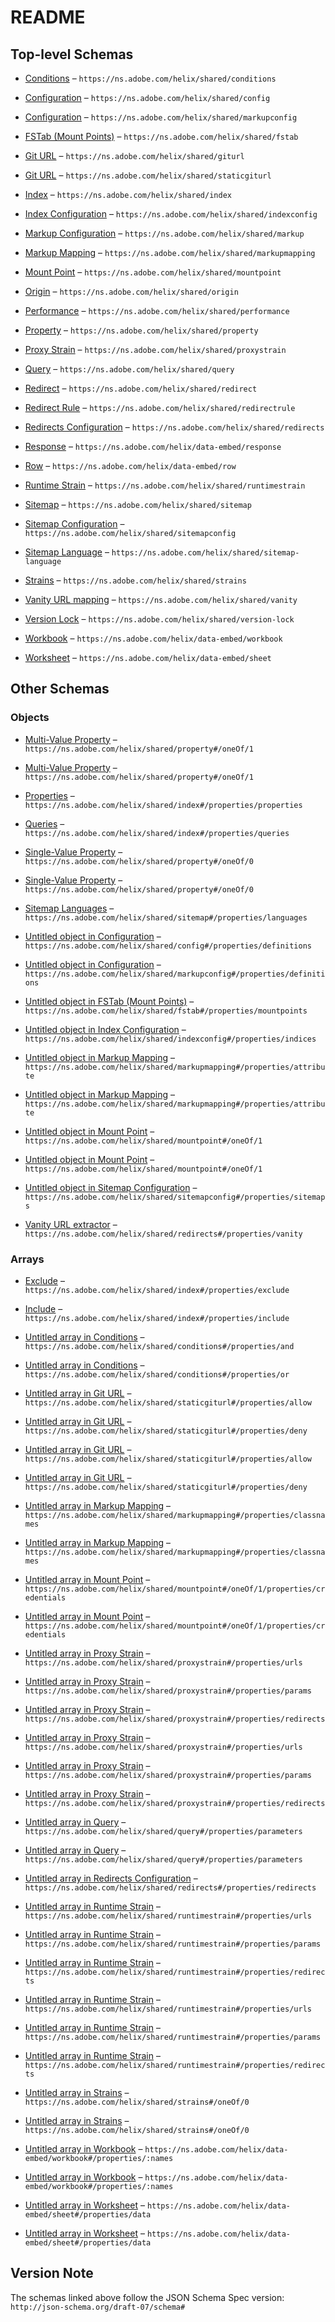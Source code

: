 # README

## Top-level Schemas

*   [Conditions](./conditions.md "A condition expression") – `https://ns.adobe.com/helix/shared/conditions`

*   [Configuration](./config.md "The Strains configuration for a Project Helix website") – `https://ns.adobe.com/helix/shared/config`

*   [Configuration](./markupconfig.md "A Markup Configuration File for Project Helix") – `https://ns.adobe.com/helix/shared/markupconfig`

*   [FSTab (Mount Points)](./fstab.md "Defines a mapping between mount points and source URLs") – `https://ns.adobe.com/helix/shared/fstab`

*   [Git URL](./giturl.md "Representation of the fragments of a Git URL") – `https://ns.adobe.com/helix/shared/giturl`

*   [Git URL](./staticgiturl.md "Representation of the fragments of a Git URL") – `https://ns.adobe.com/helix/shared/staticgiturl`

*   [Index](./index.md) – `https://ns.adobe.com/helix/shared/index`

*   [Index Configuration](./indexconfig.md) – `https://ns.adobe.com/helix/shared/indexconfig`

*   [Markup Configuration](./markup.md "A container for markup mappings") – `https://ns.adobe.com/helix/shared/markup`

*   [Markup Mapping](./markupmapping.md "A markup mapping defines how Helix should generate markup for certain Markdown or DOM patterns") – `https://ns.adobe.com/helix/shared/markupmapping`

*   [Mount Point](./mountpoint.md "Defines the target URL where content should be retrieved from") – `https://ns.adobe.com/helix/shared/mountpoint`

*   [Origin](./origin.md "Representation of a origin host for a proxy strain") – `https://ns.adobe.com/helix/shared/origin`

*   [Performance](./performance.md "Performance testing details") – `https://ns.adobe.com/helix/shared/performance`

*   [Property](./property.md "Each property in the search index is made up of two parts:a select expression that selects nodes in the DOM or MDAST of the document to be indexeda value or values expression that specifies how to extract values from the selected nodes") – `https://ns.adobe.com/helix/shared/property`

*   [Proxy Strain](./proxystrain.md "A proxy strain is a strain that serves content from another web server, acting as a pure proxy") – `https://ns.adobe.com/helix/shared/proxystrain`

*   [Query](./query.md "A named query that can be run against an index") – `https://ns.adobe.com/helix/shared/query`

*   [Redirect](./redirect.md "A redirect specification take take the form of either a URL of a spreadsheet with rewrite rules or a rewrite rule as from, to pairs") – `https://ns.adobe.com/helix/shared/redirect`

*   [Redirect Rule](./redirectrule.md "A strain is a combination of code and content that enables the creation of a digital experience") – `https://ns.adobe.com/helix/shared/redirectrule`

*   [Redirects Configuration](./redirects.md "This configuration file enables the creation of programmatic redirects, rewrites, and vanity URLs") – `https://ns.adobe.com/helix/shared/redirects`

*   [Response](./data-embed-response.md "The Helix Data Embed Response format") – `https://ns.adobe.com/helix/data-embed/response`

*   [Row](./row.md "A JSON representation of an Excel or Google Sheets data row") – `https://ns.adobe.com/helix/data-embed/row`

*   [Runtime Strain](./runtimestrain.md "A runtime strain is a combination of code and content that enables the creation of a digital experience") – `https://ns.adobe.com/helix/shared/runtimestrain`

*   [Sitemap](./sitemap.md "The sitemap configuration for a Project Helix website") – `https://ns.adobe.com/helix/shared/sitemap`

*   [Sitemap Configuration](./sitemapconfig.md) – `https://ns.adobe.com/helix/shared/sitemapconfig`

*   [Sitemap Language](./sitemap-language.md "The sitemap language configuration for a sitemap") – `https://ns.adobe.com/helix/shared/sitemap-language`

*   [Strains](./strains.md) – `https://ns.adobe.com/helix/shared/strains`

*   [Vanity URL mapping](./vanity.md) – `https://ns.adobe.com/helix/shared/vanity`

*   [Version Lock](./version-lock.md "The version-lock property allows pinning of specific services to a particular version number") – `https://ns.adobe.com/helix/shared/version-lock`

*   [Workbook](./workbook.md "A JSON representation of an Excel or Google Sheets workbook containing multiple sheets") – `https://ns.adobe.com/helix/data-embed/workbook`

*   [Worksheet](./sheet.md "A JSON representation of an Excel or Google Sheets worksheet containing rows and columns") – `https://ns.adobe.com/helix/data-embed/sheet`

## Other Schemas

### Objects

*   [Multi-Value Property](./property-oneof-multi-value-property.md "The property in an index") – `https://ns.adobe.com/helix/shared/property#/oneOf/1`

*   [Multi-Value Property](./property-oneof-multi-value-property.md "The property in an index") – `https://ns.adobe.com/helix/shared/property#/oneOf/1`

*   [Properties](./index-properties-properties.md "The properties to add to the index") – `https://ns.adobe.com/helix/shared/index#/properties/properties`

*   [Queries](./index-properties-queries.md "Named queries that can be executed against this index") – `https://ns.adobe.com/helix/shared/index#/properties/queries`

*   [Single-Value Property](./property-oneof-single-value-property.md "The property in an index") – `https://ns.adobe.com/helix/shared/property#/oneOf/0`

*   [Single-Value Property](./property-oneof-single-value-property.md "The property in an index") – `https://ns.adobe.com/helix/shared/property#/oneOf/0`

*   [Sitemap Languages](./sitemap-properties-sitemap-languages.md "The languages to add to the sitemap") – `https://ns.adobe.com/helix/shared/sitemap#/properties/languages`

*   [Untitled object in Configuration](./config-properties-definitions.md "A container for referencable objects that can be re-used elsewhere in the configuration") – `https://ns.adobe.com/helix/shared/config#/properties/definitions`

*   [Untitled object in Configuration](./markupconfig-properties-definitions.md "A container for referencable objects that can be re-used elsewhere in the configuration") – `https://ns.adobe.com/helix/shared/markupconfig#/properties/definitions`

*   [Untitled object in FSTab (Mount Points)](./fstab-properties-mountpoints.md) – `https://ns.adobe.com/helix/shared/fstab#/properties/mountpoints`

*   [Untitled object in Index Configuration](./indexconfig-properties-indices.md) – `https://ns.adobe.com/helix/shared/indexconfig#/properties/indices`

*   [Untitled object in Markup Mapping](./markupmapping-properties-attribute.md "create new attributes for each key value pair below this property") – `https://ns.adobe.com/helix/shared/markupmapping#/properties/attribute`

*   [Untitled object in Markup Mapping](./markupmapping-properties-attribute.md "create new attributes for each key value pair below this property") – `https://ns.adobe.com/helix/shared/markupmapping#/properties/attribute`

*   [Untitled object in Mount Point](./mountpoint-oneof-1.md) – `https://ns.adobe.com/helix/shared/mountpoint#/oneOf/1`

*   [Untitled object in Mount Point](./mountpoint-oneof-1.md) – `https://ns.adobe.com/helix/shared/mountpoint#/oneOf/1`

*   [Untitled object in Sitemap Configuration](./sitemapconfig-properties-sitemaps.md) – `https://ns.adobe.com/helix/shared/sitemapconfig#/properties/sitemaps`

*   [Vanity URL extractor](./redirects-properties-vanity-url-extractor.md "Configure one or multiple vanity URL extractors, each extractor is a property of this object") – `https://ns.adobe.com/helix/shared/redirects#/properties/vanity`

### Arrays

*   [Exclude](./index-properties-exclude.md "Glob patterns for paths where this index must not be used") – `https://ns.adobe.com/helix/shared/index#/properties/exclude`

*   [Include](./index-properties-include.md "Glob patterns for paths where this index is used") – `https://ns.adobe.com/helix/shared/index#/properties/include`

*   [Untitled array in Conditions](./conditions-properties-and.md "All conditions in this list must be met") – `https://ns.adobe.com/helix/shared/conditions#/properties/and`

*   [Untitled array in Conditions](./conditions-properties-or.md "Any conditions in this list must be met") – `https://ns.adobe.com/helix/shared/conditions#/properties/or`

*   [Untitled array in Git URL](./staticgiturl-properties-allow.md "List of white listed paths") – `https://ns.adobe.com/helix/shared/staticgiturl#/properties/allow`

*   [Untitled array in Git URL](./staticgiturl-properties-deny.md "List of white listed paths") – `https://ns.adobe.com/helix/shared/staticgiturl#/properties/deny`

*   [Untitled array in Git URL](./staticgiturl-properties-allow.md "List of white listed paths") – `https://ns.adobe.com/helix/shared/staticgiturl#/properties/allow`

*   [Untitled array in Git URL](./staticgiturl-properties-deny.md "List of white listed paths") – `https://ns.adobe.com/helix/shared/staticgiturl#/properties/deny`

*   [Untitled array in Markup Mapping](./markupmapping-properties-classnames.md "Add the following class names to the class attribute of the generated HTML") – `https://ns.adobe.com/helix/shared/markupmapping#/properties/classnames`

*   [Untitled array in Markup Mapping](./markupmapping-properties-classnames.md "Add the following class names to the class attribute of the generated HTML") – `https://ns.adobe.com/helix/shared/markupmapping#/properties/classnames`

*   [Untitled array in Mount Point](./mountpoint-oneof-1-properties-credentials.md "encrypted credentials") – `https://ns.adobe.com/helix/shared/mountpoint#/oneOf/1/properties/credentials`

*   [Untitled array in Mount Point](./mountpoint-oneof-1-properties-credentials.md "encrypted credentials") – `https://ns.adobe.com/helix/shared/mountpoint#/oneOf/1/properties/credentials`

*   [Untitled array in Proxy Strain](./proxystrain-properties-urls.md "List of known URLs for testing this strain") – `https://ns.adobe.com/helix/shared/proxystrain#/properties/urls`

*   [Untitled array in Proxy Strain](./proxystrain-properties-params.md "A list (using globbing language) of accepted URL parameters") – `https://ns.adobe.com/helix/shared/proxystrain#/properties/params`

*   [Untitled array in Proxy Strain](./proxystrain-properties-redirects.md "The redirect rules that should be applied to this strain") – `https://ns.adobe.com/helix/shared/proxystrain#/properties/redirects`

*   [Untitled array in Proxy Strain](./proxystrain-properties-urls.md "List of known URLs for testing this strain") – `https://ns.adobe.com/helix/shared/proxystrain#/properties/urls`

*   [Untitled array in Proxy Strain](./proxystrain-properties-params.md "A list (using globbing language) of accepted URL parameters") – `https://ns.adobe.com/helix/shared/proxystrain#/properties/params`

*   [Untitled array in Proxy Strain](./proxystrain-properties-redirects.md "The redirect rules that should be applied to this strain") – `https://ns.adobe.com/helix/shared/proxystrain#/properties/redirects`

*   [Untitled array in Query](./query-properties-parameters.md "Which URL parameters to accept in the query when served on the web") – `https://ns.adobe.com/helix/shared/query#/properties/parameters`

*   [Untitled array in Query](./query-properties-parameters.md "Which URL parameters to accept in the query when served on the web") – `https://ns.adobe.com/helix/shared/query#/properties/parameters`

*   [Untitled array in Redirects Configuration](./redirects-properties-redirects.md) – `https://ns.adobe.com/helix/shared/redirects#/properties/redirects`

*   [Untitled array in Runtime Strain](./runtimestrain-properties-urls.md "List of known URLs for testing this strain") – `https://ns.adobe.com/helix/shared/runtimestrain#/properties/urls`

*   [Untitled array in Runtime Strain](./runtimestrain-properties-params.md "A list (using globbing language) of accepted URL parameters") – `https://ns.adobe.com/helix/shared/runtimestrain#/properties/params`

*   [Untitled array in Runtime Strain](./runtimestrain-properties-redirects.md "The redirect rules that should be applied to this strain") – `https://ns.adobe.com/helix/shared/runtimestrain#/properties/redirects`

*   [Untitled array in Runtime Strain](./runtimestrain-properties-urls.md "List of known URLs for testing this strain") – `https://ns.adobe.com/helix/shared/runtimestrain#/properties/urls`

*   [Untitled array in Runtime Strain](./runtimestrain-properties-params.md "A list (using globbing language) of accepted URL parameters") – `https://ns.adobe.com/helix/shared/runtimestrain#/properties/params`

*   [Untitled array in Runtime Strain](./runtimestrain-properties-redirects.md "The redirect rules that should be applied to this strain") – `https://ns.adobe.com/helix/shared/runtimestrain#/properties/redirects`

*   [Untitled array in Strains](./strains-oneof-0.md "A list of strains") – `https://ns.adobe.com/helix/shared/strains#/oneOf/0`

*   [Untitled array in Strains](./strains-oneof-0.md "A list of strains") – `https://ns.adobe.com/helix/shared/strains#/oneOf/0`

*   [Untitled array in Workbook](./workbook-properties-names.md "The list of sheet names that exist in the workbook response") – `https://ns.adobe.com/helix/data-embed/workbook#/properties/:names`

*   [Untitled array in Workbook](./workbook-properties-names.md "The list of sheet names that exist in the workbook response") – `https://ns.adobe.com/helix/data-embed/workbook#/properties/:names`

*   [Untitled array in Worksheet](./sheet-properties-data.md "The data rows that are part of the result set") – `https://ns.adobe.com/helix/data-embed/sheet#/properties/data`

*   [Untitled array in Worksheet](./sheet-properties-data.md "The data rows that are part of the result set") – `https://ns.adobe.com/helix/data-embed/sheet#/properties/data`

## Version Note

The schemas linked above follow the JSON Schema Spec version: `http://json-schema.org/draft-07/schema#`
